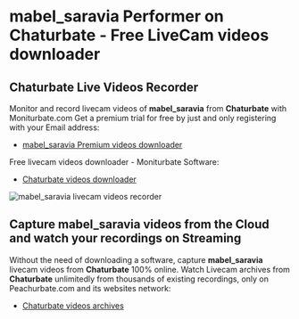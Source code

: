 # mabel_saravia Performer on Chaturbate - Free LiveCam videos downloader

## Chaturbate Live Videos Recorder

Monitor and record livecam videos of **mabel_saravia** from **Chaturbate** with Moniturbate.com
Get a premium trial for free by just and only registering with your Email address:
* [mabel_saravia Premium videos downloader](https://moniturbate.com/request-demo-licence-key.html)

Free livecam videos downloader - Moniturbate Software:
* [Chaturbate videos downloader](https://moniturbate.com/moniturbate-download-software.html)

![mabel_saravia livecam videos recorder](https://peachurnet.com/templates/moniturbate-software.png)


## Capture mabel_saravia videos from the Cloud and watch your recordings on Streaming

Without the need of downloading a software, capture **mabel_saravia** livecam videos from **Chaturbate** 100% online.
Watch Livecam archives from **Chaturbate** unlimitedly from thousands of existing recordings, only on Peachurbate.com and its websites network:
* [Chaturbate videos archives](https://peachurnet.com/)